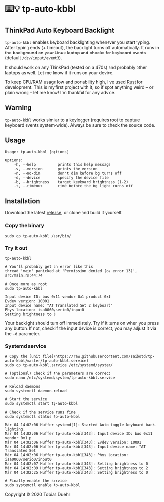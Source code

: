 # ⌨️💡 tp-auto-kbbl

## ThinkPad Auto Keyboard Backlight

`tp-auto-kbbl` enables keyboard backlighting whenever you start typing. After typing ends (+ timeout), the backlight turns off automatically. It runs in the background on your Linux laptop and checks for keyboard events (default `/dev/input/event3`).

It should work on any ThinkPad (tested on a 470s) and probably other laptops as well.
Let me know if it runs on your device.

To keep CPU/RAM usage low and portability high, I've used [Rust](https://www.rust-lang.org/) for development.
This is my first project with it, so if spot anything weird – or plain wrong – let me know! I'm thankful for any advice.

## Warning

`tp-auto-kbbl` works similar to a keylogger (requires root to capture keyboard events system-wide). Always be sure to check the source code.

## Usage

```
Usage: tp-auto-kbbl [options]

Options:
    -h, --help          prints this help message
    -v, --version       prints the version
    -n, --no-dim        don't dim before bg turns off
    -d, --device        specify the device file
    -b, --brightness    target keyboard brightness (1-2)
    -t, --timeout       time before the bg light turns off
```

## Installation

Download the latest [release](https://github.com/saibotd/tp-auto-kbbl/releases), or clone and build it yourself.

### Copy the binary

    sudo cp tp-auto-kbbl /usr/bin/

### Try it out

```
tp-auto-kbbl

# You'll probably get an error like this
thread 'main' panicked at 'Permission denied (os error 13)', src/main.rs:44:74

# Once more as root
sudo tp-auto-kbbl

Input device ID: bus 0x11 vendor 0x1 product 0x1
Evdev version: 10001
Input device name: "AT Translated Set 2 keyboard"
Phys location: isa0060/serio0/input0
Setting brightness to 0
```

Your backlight should turn off immediately. Try if it turns on when you press any button.
If not, check if the input device is correct, you may adjust it via the `-d` parameter.

### Systemd service

```
# Copy the [unit file](https://raw.githubusercontent.com/saibotd/tp-auto-kbbl/master/tp-auto-kbbl.service)
sudo cp tp-auto-kbbl.service /etc/systemd/system/

# (optional) Check if the parameters are correct
sudo nano /etc/systemd/system/tp-auto-kbbl.service

# Reload daemons
sudo systemctl daemon-reload

# Start the service
sudo systemctl start tp-auto-kbbl

# Check if the service runs fine
sudo systemctl status tp-auto-kbbl

Mär 04 14:02:06 Huffer systemd[1]: Started Auto toggle keyboard back-lighting.
Mär 04 14:02:06 Huffer tp-auto-kbbl[343]: Input device ID: bus 0x11 vendor 0x1 p
Mär 04 14:02:06 Huffer tp-auto-kbbl[343]: Evdev version: 10001
Mär 04 14:02:06 Huffer tp-auto-kbbl[343]: Input device name: "AT Translated Set
Mär 04 14:02:06 Huffer tp-auto-kbbl[343]: Phys location: isa0060/serio0/input0
Mär 04 14:02:07 Huffer tp-auto-kbbl[343]: Setting brightness to 0
Mär 04 14:02:09 Huffer tp-auto-kbbl[343]: Setting brightness to 2
Mär 04 14:02:25 Huffer tp-auto-kbbl[343]: Setting brightness to 0

# Finally enable the service
sudo systemctl enable tp-auto-kbbl

```

Copyright © 2020 Tobias Duehr
